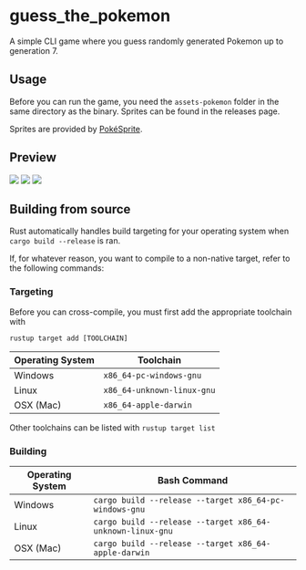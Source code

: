 # guess_the_pokemon
A simple CLI game where you guess randomly generated Pokemon up to generation 7.

## Usage
Before you can run the game, you need the `assets-pokemon` folder in the same directory as the binary. Sprites can be found in the releases page.

Sprites are provided by [PokéSprite](https://msikma.github.io/pokesprite/).

## Preview
![](https://i.imgur.com/JscV6QD.png)
![](https://i.imgur.com/aCOMmt5.png)
![](https://i.imgur.com/6szeNHY.png)

## Building from source
Rust automatically handles build targeting for your operating system when `cargo build --release` is ran.

If, for whatever reason, you want to compile to a non-native target, refer to the following commands:

### Targeting
Before you can cross-compile, you must first add the appropriate toolchain with

`rustup target add [TOOLCHAIN]`

|Operating System|Toolchain|
|----------------|------------|
|Windows|`x86_64-pc-windows-gnu`|
|Linux|`x86_64-unknown-linux-gnu`|
|OSX (Mac)|`x86_64-apple-darwin`|

Other toolchains can be listed with `rustup target list`

### Building
|Operating System|Bash Command|
|----------------|------------|
|Windows|`cargo build --release --target x86_64-pc-windows-gnu`|
|Linux|`cargo build --release --target x86_64-unknown-linux-gnu`|
|OSX (Mac)|`cargo build --release --target x86_64-apple-darwin`|
